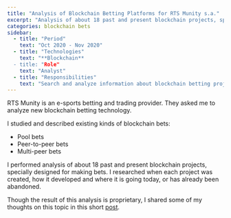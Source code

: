 ```yaml
---
title: "Analysis of Blockchain Betting Platforms for RTS Munity s.a."
excerpt: "Analysis of about 18 past and present blockchain projects, specially designed for making bets"
categories: blockchain bets
sidebar:
  - title: "Period"
    text: "Oct 2020 - Nov 2020"
  - title: "Technologies"
    text: "**Blockchain**
  - title: "Role"
    text: "Analyst"
  - title: "Responsibilities"
    text: "Search and analyze information about blockchain betting projects"
---
```


RTS Munity is an e-sports betting and trading provider.
They asked me to analyze new blockchain betting technology.

I studied and described existing kinds of blockchain bets:

- Pool bets 
- Peer-to-peer bets 
- Multi-peer bets

I performed analysis of about 18 past and present blockchain projects,
specially designed for making bets.
I researched when each project was created, how it developed and where it is going today,
or has already been abandoned.

Though the result of this analysis is proprietary,
I shared some of my thoughts on this topic in this short [post](/blog/2020-11-10-blockchain-fair-bets/).
